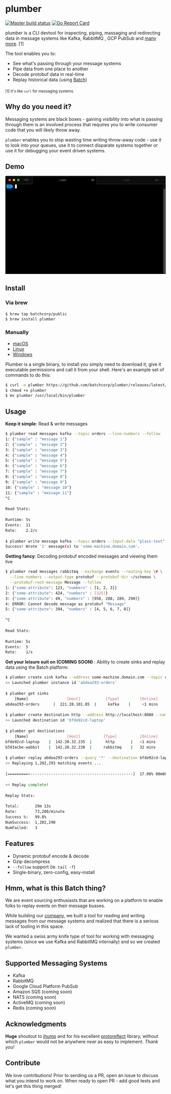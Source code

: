 plumber
=======

[![Master build status](https://github.com/batchcorp/plumber/workflows/master/badge.svg)]() [![Go Report Card](https://goreportcard.com/badge/github.com/batchcorp/plumber)]()

plumber is a CLI devtool for inspecting, piping, massaging and redirecting data
in message systems like Kafka, RabbitMQ , GCP PubSub and 
[many more](#supported-messaging-systems). \[1]

The tool enables you to:

* See what's passing through your message systems
* Pipe data from one place to another
* Decode protobuf data in real-time
* Replay historical data (using [Batch](https://batch.sh))

<sub>\[1] It's like `curl` for messaging systems.</sub>

## Why do you need it?

Messaging systems are black boxes - gaining visibility into what is passing
through them is an involved process that requires you to write consumer code
that you will likely throw away.

`plumber` enables you to stop wasting time writing throw-away code - use it to
look into your queues, use it to connect disparate systems together or use it
for debugging your event driven systems.

## Demo

![Brief Demo](./assets/demo.gif)

## Install

### Via brew

```bash
$ brew tap batchcorp/public
$ brew install plumber
```

### Manually

* [macOS](https://github.com/batchcorp/plumber/releases/latest/download/plumber-darwin)
* [Linux](https://github.com/batchcorp/plumber/releases/latest/download/plumber-linux)
* [Windows](https://github.com/batchcorp/plumber/releases/latest/download/plumber-windows.exe)

Plumber is a single binary, to install you simply need to download it, give it executable
permissions and call it from your shell. Here's an example set of commands to do this:

```bash
$ curl -o plumber https://github.com/batchcorp/plumber/releases/latest/download/plumber-darwin
$ chmod +x plumber
$ mv plumber /usr/local/bin/plumber
```

## Usage

**Keep it simple**: Read & write messages

```bash
$ plumber read messages kafka --topic orders --line-numbers --follow
1: {"sample" : "message 1"}
2: {"sample" : "message 2"}
3: {"sample" : "message 3"}
4: {"sample" : "message 4"}
5: {"sample" : "message 5"}
6: {"sample" : "message 6"}
7: {"sample" : "message 7"}
8: {"sample" : "message 8"}
9: {"sample" : "message 9"}
10: {"sample" : "message 10"}
11: {"sample" : "message 11"}
^C

Read Stats:

Runtime: 5s
Events:  11
Rate:    2.2/s

$ plumber write message kafka --topic orders --input-data "plain-text"
Success! Wrote '1' message(s) to 'some-machine.domain.com'.
```

**Getting fancy**: Decoding protobuf encoded messages and viewing them live

```bash
$ plumber read messages rabbitmq --exchange events --routing-key \# \
  --line-numbers --output-type protobuf --protobuf-dir ~/schemas \
  --protobuf-root-message Message --follow
1: {"some-attribute": 123, "numbers" : [1, 2, 3]}
2: {"some-attribute": 424, "numbers" : [325]}
3: {"some-attribute": 49, "numbers" : [958, 288, 289, 290]}
4: ERROR: Cannot decode message as protobuf "Message"
5: {"some-attribute": 394, "numbers" : [4, 5, 6, 7, 8]}

^C

Read Stats:

Runtime: 5s
Events:  5
Rate:    1/s
```

**Get your leisure suit on (COMING SOON)** : Ability to create sinks and replay
data using the Batch platform: 

```bash
$ plumber create sink kafka --address some-machine.domain.com --topic orders --background
>> Launched plumber instance id 'abdea293-orders'

$ plumber get sinks
    [Name]                 [Host]           [Type]         [Online]         [Receieved] 
abdea293-orders      |  221.20.101.85  |     kafka    |     <1 mins    |       184,492

$ plumber create destination http --address http://localhost:8080 --name mikelaptop --batch --background
>> Launched destination id 'bfde92cd-laptop'

$ plumber get destinations
    [Name]                 [Host]          [Type]          [Online]         [Received]
bfde92cd-laptop    |  142.20.32.235  |      http       |   <1 mins      |       0
b593acbe-wabbit    |  142.20.32.238  |     rabbitmq    |   32 mins      |       0

$ plumber replay abdea293-orders --query '*' --destination bfde92cd-laptop
>> Replaying 1,202,293 matching events ...

[=========>---------------------------------------------]  17.00% 00m08s

>> Replay complete!

Replay Stats:

Total:       29m 13s
Rate:        73,200/minute
Success %:   99.8%
NumSuccess:  1,202,290
NumFailed:   3
```

## Features

* Dynamic protobuf encode & decode
* Gzip decompress
* `--follow` support (ie. `tail -f`)
* Single-binary, zero-config, easy-install

## Hmm, what is this Batch thing?

We are event sourcing enthusiasts that are working on a platform to enable folks
to replay events on their message busses.

While building our [company](https://batch.sh), we built a tool for reading and
writing messages from our message systems and realized that there is a serious
lack of tooling in this space.

We wanted a swiss army knife type of tool for working with messaging systems
(since we use Kafka and RabbitMQ internally) and so we created `plumber`.

## Supported Messaging Systems

* Kafka
* RabbitMQ
* Google Cloud Platform PubSub
* Amazon SQS (coming soon)
* NATS (coming soon)
* ActiveMQ (coming soon)
* Redis (coming soon)

## Acknowledgments

**Huge** shoutout to [jhump](https://github.com/jhump) and for his excellent
[protoreflect](https://github.com/jhump/protoreflect) library, without which
`plumber` would not be anywhere *near* as easy to implement. _Thank you!_

## Contribute

We love contributions! Prior to sending us a PR, open an issue to discuss what
you intend to work on. When ready to open PR - add good tests and let's get this
thing merged!
